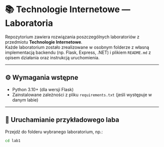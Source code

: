 # 📚 Technologie Internetowe — Laboratoria

Repozytorium zawiera rozwiązania poszczególnych laboratoriów z przedmiotu **Technologie Internetowe**.  
Każde laboratorium zostało zrealizowane w osobnym folderze z własną implementacją backendu (np. Flask, Express, .NET) i plikiem `README.md` z opisem działania oraz instrukcją uruchomienia.

---

## ⚙️ Wymagania wstępne

- Python 3.10+ (dla wersji Flask)
- Zainstalowane zależności z pliku `requirements.txt` (jeśli występuje w danym labie)

---

## 🚀 Uruchamianie przykładowego laba

Przejdź do folderu wybranego laboratorium, np.:

```bash
cd lab1
